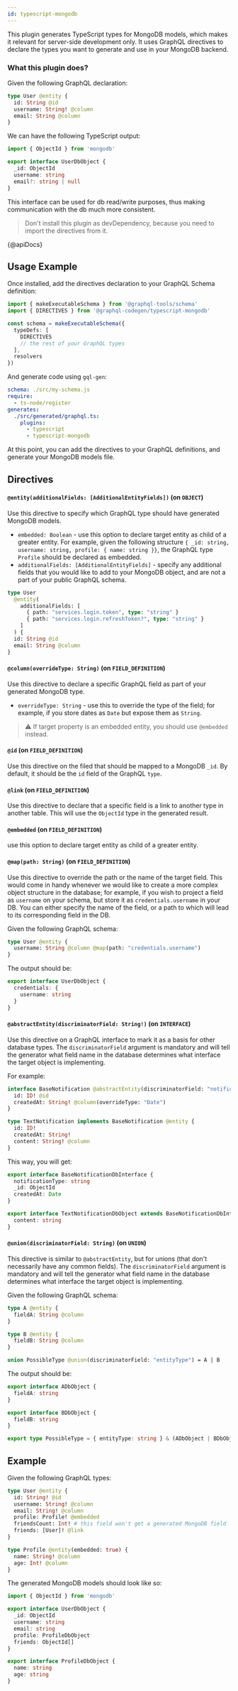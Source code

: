 ```yaml
---
id: typescript-mongodb
---
```


This plugin generates TypeScript types for MongoDB models, which makes it relevant for server-side development only. It uses GraphQL directives to declare the types you want to generate and use in your MongoDB backend.

### What this plugin does?

Given the following GraphQL declaration:

```graphql
type User @entity {
  id: String @id
  username: String! @column
  email: String @column
}
```

We can have the following TypeScript output:

```ts
import { ObjectId } from 'mongodb'

export interface UserDbObject {
  _id: ObjectId
  username: string
  email?: string | null
}
```

This interface can be used for db read/write purposes, thus making communication with the db much more consistent.

> Don't install this plugin as devDependency, because you need to import the directives from it.

{@apiDocs}

## Usage Example

Once installed, add the directives declaration to your GraphQL Schema definition:

```typescript
import { makeExecutableSchema } from '@graphql-tools/schema'
import { DIRECTIVES } from '@graphql-codegen/typescript-mongodb'

const schema = makeExecutableSchema({
  typeDefs: [
    DIRECTIVES
    // the rest of your GraphQL types
  ],
  resolvers
})
```

And generate code using `gql-gen`:

```yaml
schema: ./src/my-schema.js
require:
  - ts-node/register
generates:
  ./src/generated/graphql.ts:
    plugins:
      - typescript
      - typescript-mongodb
```

At this point, you can add the directives to your GraphQL definitions, and generate your MongoDB models file.

## Directives

#### `@entity(additionalFields: [AdditionalEntityFields])` (on `OBJECT`)

Use this directive to specify which GraphQL type should have generated MongoDB models.

- `embedded: Boolean` - use this option to declare target entity as child of a greater entity. For example, given the following structure `{ _id: string, username: string, profile: { name: string }}`, the GraphQL type `Profile` should be declared as embedded.
- `additionalFields: [AdditionalEntityFields]` - specify any additional fields that you would like to add to your MongoDB object, and are not a part of your public GraphQL schema.

```graphql
type User
  @entity(
    additionalFields: [
      { path: "services.login.token", type: "string" }
      { path: "services.login.refreshToken?", type: "string" }
    ]
  ) {
  id: String @id
  email: String @column
}
```

#### `@column(overrideType: String)` (on `FIELD_DEFINITION`)

Use this directive to declare a specific GraphQL field as part of your generated MongoDB type.

- `overrideType: String` - use this to override the type of the field; for example, if you store dates as `Date` but expose them as `String`.

> ⚠ If target property is an embedded entity, you should use `@embedded` instead.

#### `@id` (on `FIELD_DEFINITION`)

Use this directive on the filed that should be mapped to a MongoDB `_id`. By default, it should be the `id` field of the GraphQL `type`.

#### `@link` (on `FIELD_DEFINITION`)

Use this directive to declare that a specific field is a link to another type in another table. This will use the `ObjectId` type in the generated result.

#### `@embedded` (on `FIELD_DEFINITION`)

use this option to declare target entity as child of a greater entity.

#### `@map(path: String)` (on `FIELD_DEFINITION`)

Use this directive to override the path or the name of the target field. This would come in handy whenever we would like to create a more complex object structure in the database;
for example, if you wish to project a field as `username` on your schema, but store it as `credentials.username` in your DB.
You can either specify the name of the field, or a path to which will lead to its corresponding field in the DB.

Given the following GraphQL schema:

```graphql
type User @entity {
  username: String @column @map(path: "credentials.username")
}
```

The output should be:

```ts
export interface UserDbObject {
  credentials: {
    username: string
  }
}
```

#### `@abstractEntity(discriminatorField: String!)` (on `INTERFACE`)

Use this directive on a GraphQL interface to mark it as a basis for other database types.
The `discriminatorField` argument is mandatory and will tell the generator what field name in the database determines what interface the target object is implementing.

For example:

```graphql
interface BaseNotification @abstractEntity(discriminatorField: "notificationType") {
  id: ID! @id
  createdAt: String! @column(overrideType: "Date")
}

type TextNotification implements BaseNotification @entity {
  id: ID!
  createdAt: String!
  content: String! @column
}
```

This way, you will get:

```typescript
export interface BaseNotificationDbInterface {
  notificationType: string
  _id: ObjectId
  createdAt: Date
}

export interface TextNotificationDbObject extends BaseNotificationDbInterface {
  content: string
}
```

#### `@union(discriminatorField: String)` (on `UNION`)

This directive is similar to `@abstractEntity`, but for unions (that don't necessarily have any common fields).
The `discriminatorField` argument is mandatory and will tell the generator what field name in the database determines what interface the target object is implementing.

Given the following GraphQL schema:

```graphql
type A @entity {
  fieldA: String @column
}

type B @entity {
  fieldB: String @column
}

union PossibleType @union(discriminatorField: "entityType") = A | B
```

The output should be:

```ts
export interface ADbObject {
  fieldA: string
}

export interface BDbObject {
  fieldB: string
}

export type PossibleType = { entityType: string } & (ADbObject | BDbObject)
```

## Example

Given the following GraphQL types:

```graphql
type User @entity {
  id: String! @id
  username: String! @column
  email: String! @column
  profile: Profile! @embedded
  friendsCount: Int! # this field won't get a generated MongoDB field
  friends: [User]! @link
}

type Profile @entity(embedded: true) {
  name: String! @column
  age: Int! @column
}
```

The generated MongoDB models should look like so:

```ts
import { ObjectId } from 'mongodb'

export interface UserDbObject {
  _id: ObjectId
  username: string
  email: string
  profile: ProfileDbObject
  friends: ObjectId[]
}

export interface ProfileDbObject {
  name: string
  age: string
}
```
